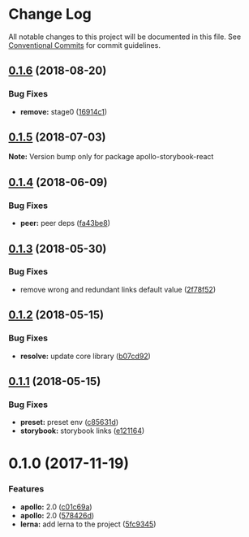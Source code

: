 # Change Log

All notable changes to this project will be documented in this file.
See [Conventional Commits](https://conventionalcommits.org) for commit guidelines.

<a name="0.1.6"></a>
## [0.1.6](https://github.com/abhiaiyer91/apollo-storybook-decorator/compare/apollo-storybook-react@0.1.5...apollo-storybook-react@0.1.6) (2018-08-20)


### Bug Fixes

* **remove:** stage0 ([16914c1](https://github.com/abhiaiyer91/apollo-storybook-decorator/commit/16914c1))




<a name="0.1.5"></a>
## [0.1.5](https://github.com/abhiaiyer91/apollo-storybook-decorator/compare/apollo-storybook-react@0.1.4...apollo-storybook-react@0.1.5) (2018-07-03)




**Note:** Version bump only for package apollo-storybook-react

<a name="0.1.4"></a>
## [0.1.4](https://github.com/abhiaiyer91/apollo-storybook-decorator/compare/apollo-storybook-react@0.1.3...apollo-storybook-react@0.1.4) (2018-06-09)


### Bug Fixes

* **peer:** peer deps ([fa43be8](https://github.com/abhiaiyer91/apollo-storybook-decorator/commit/fa43be8))




<a name="0.1.3"></a>
## [0.1.3](https://github.com/abhiaiyer91/apollo-storybook-decorator/compare/apollo-storybook-react@0.1.2...apollo-storybook-react@0.1.3) (2018-05-30)


### Bug Fixes

* remove wrong and redundant links default value ([2f78f52](https://github.com/abhiaiyer91/apollo-storybook-decorator/commit/2f78f52))




<a name="0.1.2"></a>
## [0.1.2](https://github.com/abhiaiyer91/apollo-storybook-decorator/compare/apollo-storybook-react@0.1.1...apollo-storybook-react@0.1.2) (2018-05-15)


### Bug Fixes

* **resolve:** update core library ([b07cd92](https://github.com/abhiaiyer91/apollo-storybook-decorator/commit/b07cd92))




<a name="0.1.1"></a>
## [0.1.1](https://github.com/abhiaiyer91/apollo-storybook-decorator/compare/apollo-storybook-react@0.1.0...apollo-storybook-react@0.1.1) (2018-05-15)


### Bug Fixes

* **preset:** preset env ([c85631d](https://github.com/abhiaiyer91/apollo-storybook-decorator/commit/c85631d))
* **storybook:** storybook links ([e121164](https://github.com/abhiaiyer91/apollo-storybook-decorator/commit/e121164))




<a name="0.1.0"></a>
# 0.1.0 (2017-11-19)


### Features

* **apollo:** 2.0 ([c01c69a](https://github.com/abhiaiyer91/apollo-storybook-decorator/commit/c01c69a))
* **apollo:** 2.0 ([578426d](https://github.com/abhiaiyer91/apollo-storybook-decorator/commit/578426d))
* **lerna:** add lerna to the project ([5fc9345](https://github.com/abhiaiyer91/apollo-storybook-decorator/commit/5fc9345))
